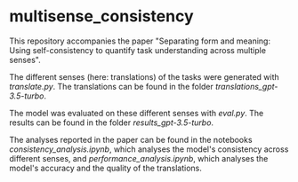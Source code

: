 # multisense_consistency

This repository accompanies the paper "Separating form and meaning: Using self-consistency to quantify task understanding across multiple senses".

The different senses (here: translations) of the tasks were generated with *translate.py*. The translations can be found in the folder *translations_gpt-3.5-turbo*.

The model was evaluated on these different senses with *eval.py*. The results can be found in the folder *results_gpt-3.5-turbo*. 

The analyses reported in the paper can be found in the notebooks *consistency_analysis.ipynb*, which analyses the model's consistency across different senses, and *performance_analysis.ipynb*, which analyses the model's accuracy and the quality of the translations. 

